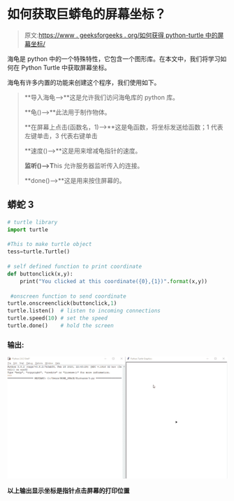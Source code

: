 # 如何获取巨蟒龟的屏幕坐标？

> 原文:[https://www . geeksforgeeks . org/如何获得 python-turtle 中的屏幕坐标/](https://www.geeksforgeeks.org/how-to-get-coordinate-of-screen-in-python-turtle/)

海龟是 python 中的一个特殊特性，它包含一个图形库。在本文中，我们将学习如何在 Python Turtle 中获取屏幕坐标。

海龟有许多内置的功能来创建这个程序，我们使用如下。

> **导入海龟–>**这是允许我们访问海龟库的 python 库。
> 
> **龟()–>**此法用于制作物体。
> 
> **在屏幕上点击(函数名，1)–>**这是龟函数，将坐标发送给函数；1 代表左键单击，3 代表右键单击
> 
> **速度()–>**这是用来增减龟指针的速度。
> 
> **监听()–>T**his 允许服务器监听传入的连接。
> 
> **done()–>**这是用来按住屏幕的。

## 蟒蛇 3

```py
# turtle library
import turtle

#This to make turtle object
tess=turtle.Turtle() 

# self defined function to print coordinate
def buttonclick(x,y):
    print("You clicked at this coordinate({0},{1})".format(x,y))

 #onscreen function to send coordinate
turtle.onscreenclick(buttonclick,1)
turtle.listen()  # listen to incoming connections
turtle.speed(10) # set the speed
turtle.done()    # hold the screen
```

### **输出:**

![](img/e2579d16a3112c89ec09ef7519ee5d76.png)

**以上输出显示坐标是指针点击屏幕的打印位置**